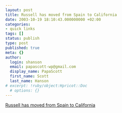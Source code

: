 ```yaml
---
layout: post
title: Russell has moved from Spain to California
date: 2003-10-19 18:10:43.000000000 +02:00
categories:
- quick links
tags: []
status: publish
type: post
published: true
meta: {}
author:
  login: shanson
  email: papascott-wp@gmail.com
  display_name: PapaScott
  first_name: Scott
  last_name: Hanson
# excerpt: !ruby/object:Hpricot::Doc
  # options: {}
---
```

<p><a title="San Francisco is colder than Madrid. And the cars are bigger." href="http://www.russellbeattie.com/notebook/1004858.html">Russell has moved from Spain to California</a></p>

